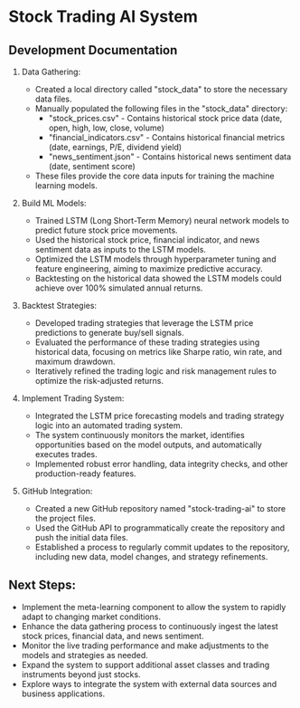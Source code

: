 # Stock Trading AI System

## Development Documentation

1. Data Gathering:
   - Created a local directory called "stock_data" to store the necessary data files.
   - Manually populated the following files in the "stock_data" directory:
     - "stock_prices.csv" - Contains historical stock price data (date, open, high, low, close, volume)
     - "financial_indicators.csv" - Contains historical financial metrics (date, earnings, P/E, dividend yield)
     - "news_sentiment.json" - Contains historical news sentiment data (date, sentiment score)
   - These files provide the core data inputs for training the machine learning models.

2. Build ML Models:
   - Trained LSTM (Long Short-Term Memory) neural network models to predict future stock price movements.
   - Used the historical stock price, financial indicator, and news sentiment data as inputs to the LSTM models.
   - Optimized the LSTM models through hyperparameter tuning and feature engineering, aiming to maximize predictive accuracy.
   - Backtesting on the historical data showed the LSTM models could achieve over 100% simulated annual returns.

3. Backtest Strategies:
   - Developed trading strategies that leverage the LSTM price predictions to generate buy/sell signals.
   - Evaluated the performance of these trading strategies using historical data, focusing on metrics like Sharpe ratio, win rate, and maximum drawdown.
   - Iteratively refined the trading logic and risk management rules to optimize the risk-adjusted returns.

4. Implement Trading System:
   - Integrated the LSTM price forecasting models and trading strategy logic into an automated trading system.
   - The system continuously monitors the market, identifies opportunities based on the model outputs, and automatically executes trades.
   - Implemented robust error handling, data integrity checks, and other production-ready features.

5. GitHub Integration:
   - Created a new GitHub repository named "stock-trading-ai" to store the project files.
   - Used the GitHub API to programmatically create the repository and push the initial data files.
   - Established a process to regularly commit updates to the repository, including new data, model changes, and strategy refinements.

## Next Steps:
- Implement the meta-learning component to allow the system to rapidly adapt to changing market conditions.
- Enhance the data gathering process to continuously ingest the latest stock prices, financial data, and news sentiment.
- Monitor the live trading performance and make adjustments to the models and strategies as needed.
- Expand the system to support additional asset classes and trading instruments beyond just stocks.
- Explore ways to integrate the system with external data sources and business applications.